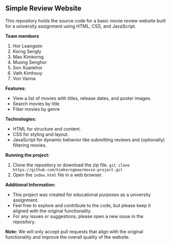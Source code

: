 ## Simple Review Website
This repository holds the source code for a basic movie review website built for a university assignment using HTML, CSS, and JavaScript. 

**Team members**
1. Hor	Leangsim
2. Korng	Sengly
3. Mao	Kimkorng
4. Muong	Senghor
5. Son	Xuankhoi
6. Vath	Kimhouy
7. Von	Vanna

**Features:**
* View a list of movies with titles, release dates, and poster images.
* Search movies by title
* Filter movies by genre

**Technologies:**
* HTML for structure and content.
* CSS for styling and layout.
* JavaScript for dynamic behavior like submitting reviews and (optionally) filtering movies.

**Running the project:**
1. Clone the repository or download the zip file.
```git clone https://github.com/kimkorngmao/movie-project.git```
2. Open the `index.html` file in a web browser.

**Additional Information:**

* This project was created for educational purposes as a university assignment.
* Feel free to explore and contribute to the code, but please keep it aligned with the original functionality.
* For any issues or suggestions, please open a new issue in the repository.

**Note:** We will only accept pull requests that align with the original functionality and improve the overall quality of the website.
